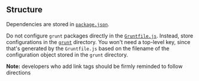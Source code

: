 ## Structure

Dependencies are stored in [`package.json`](package.json).

Do not configure `grunt` packages directly in the [`Gruntfile.js`](Gruntfile.js). Instead, store configurations in the [`grunt`](grunt) directory. You won't need a top-level key, since that's generated by the `Gruntfile.js` based on the filename of the configuration object stored in the `grunt` directory.

**Note:** developers who add link tags should be firmly reminded to follow directions
